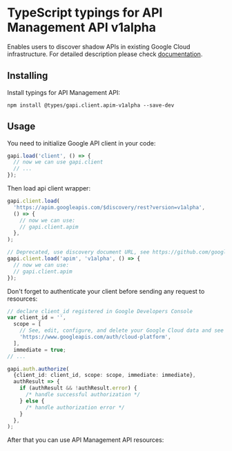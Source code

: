 # TypeScript typings for API Management API v1alpha

Enables users to discover shadow APIs in existing Google Cloud infrastructure.
For detailed description please check [documentation](https://cloud.google.com/apigee/).

## Installing

Install typings for API Management API:

```
npm install @types/gapi.client.apim-v1alpha --save-dev
```

## Usage

You need to initialize Google API client in your code:

```typescript
gapi.load('client', () => {
  // now we can use gapi.client
  // ...
});
```

Then load api client wrapper:

```typescript
gapi.client.load(
  'https://apim.googleapis.com/$discovery/rest?version=v1alpha',
  () => {
    // now we can use:
    // gapi.client.apim
  },
);
```

```typescript
// Deprecated, use discovery document URL, see https://github.com/google/google-api-javascript-client/blob/master/docs/reference.md#----gapiclientloadname----version----callback--
gapi.client.load('apim', 'v1alpha', () => {
  // now we can use:
  // gapi.client.apim
});
```

Don't forget to authenticate your client before sending any request to resources:

```typescript
// declare client_id registered in Google Developers Console
var client_id = '',
  scope = [
    // See, edit, configure, and delete your Google Cloud data and see the email address for your Google Account.
    'https://www.googleapis.com/auth/cloud-platform',
  ],
  immediate = true;
// ...

gapi.auth.authorize(
  {client_id: client_id, scope: scope, immediate: immediate},
  authResult => {
    if (authResult && !authResult.error) {
      /* handle successful authorization */
    } else {
      /* handle authorization error */
    }
  },
);
```

After that you can use API Management API resources: <!-- TODO: make this work for multiple namespaces -->

```typescript

```
